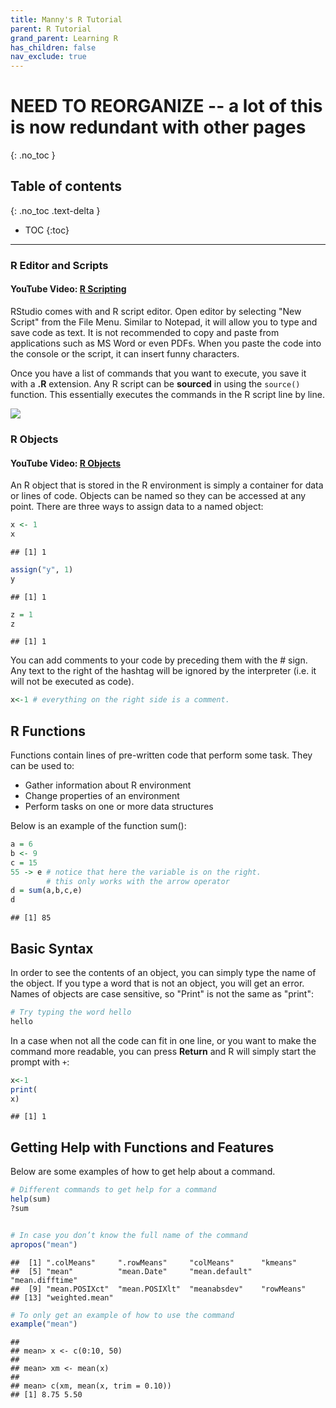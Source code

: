```yaml
---
title: Manny's R Tutorial
parent: R Tutorial
grand_parent: Learning R
has_children: false
nav_exclude: true
---
```


# NEED TO REORGANIZE -- a lot of this is now redundant with other pages
{: .no_toc }


## Table of contents
{: .no_toc .text-delta }

- TOC
{:toc}

---





### R Editor and Scripts

#### YouTube Video: [R Scripting](https://youtu.be/NbBOss9CjuE)

RStudio comes with and R script editor. Open editor by selecting "New Script" from the File Menu. Similar to Notepad, it will allow you to type and save code as text. It is not recommended to copy and paste from applications such as MS Word or even PDFs. When you paste the code into the console or the script, it can insert funny characters.

Once you have a list of commands that you want to execute, you save it with a **.R** extension. Any R script can be **sourced** in using the `source()` function. This essentially executes the commands in the R script line by line.

![](RStudio/Slide8.png)


### R Objects

#### YouTube Video: [R Objects](https://youtu.be/8GXsn8qd7Gc)

An R object that is stored in the R environment is simply a container for data or lines of code. Objects can be named so they can be accessed at any point. There are three ways to assign data to a named object:

``` r
x <- 1
x
```

    ## [1] 1

``` r
assign("y", 1)
y
```

    ## [1] 1

``` r
z = 1
z
```

    ## [1] 1

You can add comments to your code by preceding them with the \# sign. Any text to the right of the hashtag will be ignored by the interpreter (i.e. it will not be executed as code).

``` r
x<-1 # everything on the right side is a comment.
```

## R Functions

Functions contain lines of pre-written code that perform some task. They can be used to:
- Gather information about R environment
- Change properties of an environment
- Perform tasks on one or more data structures

Below is an example of the function sum():

``` r
a = 6
b <- 9
c = 15
55 -> e # notice that here the variable is on the right.
        # this only works with the arrow operator
d = sum(a,b,c,e)
d
```

    ## [1] 85


## Basic Syntax

In order to see the contents of an object, you can simply type the name of the object. If you type a word that is not an object, you will get an error. Names of objects are case sensitive, so "Print" is not the same as "print":

``` r
# Try typing the word hello
hello
```

In a case when not all the code can fit in one line, or you want to make the command more readable, you can press **Return** and R will simply start the prompt with `+`:

``` r
x<-1
print(
x)
```

    ## [1] 1


## Getting Help with Functions and Features

Below are some examples of how to get help about a command.

``` r
# Different commands to get help for a command
help(sum)
?sum


# In case you don’t know the full name of the command
apropos("mean")
```

    ##  [1] ".colMeans"     ".rowMeans"     "colMeans"      "kmeans"       
    ##  [5] "mean"          "mean.Date"     "mean.default"  "mean.difftime"
    ##  [9] "mean.POSIXct"  "mean.POSIXlt"  "meanabsdev"    "rowMeans"     
    ## [13] "weighted.mean"

``` r
# To only get an example of how to use the command
example("mean")
```

    ##
    ## mean> x <- c(0:10, 50)
    ##
    ## mean> xm <- mean(x)
    ##
    ## mean> c(xm, mean(x, trim = 0.10))
    ## [1] 8.75 5.50
